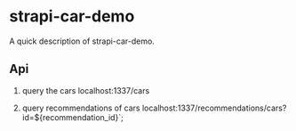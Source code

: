 # strapi-car-demo

A quick description of strapi-car-demo.

## Api

1. query the cars
   localhost:1337/cars

2. query recommendations of cars
   localhost:1337/recommendations/cars?id=\${recommendation_id}`;
